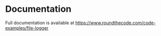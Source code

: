 # Documentation

Full documentation is available at https://www.roundthecode.com/code-examples/file-logger
